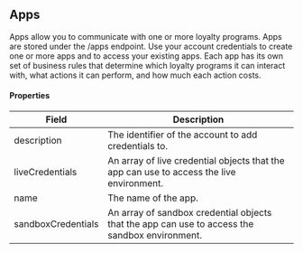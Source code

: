 ## Apps

Apps allow you to communicate with one or more loyalty programs. Apps are stored under the /apps endpoint. Use your account credentials to create one or more apps and to access your existing apps. Each app has its own set of business rules that determine which loyalty programs it can interact with, what actions it can perform, and how much each action costs.

#### Properties

<table>
    <thead>
        <tr>
            <th>Field</th>
            <th>Description</th>
        </tr>
    </thead>
    <tbody>
        <tr>
            <td>description</td>
            <td>The identifier of the account to add credentials to.</td>
        </tr>
        <tr>
            <td>liveCredentials</td>
            <td>An array of live credential objects that the app can use to access the live environment.</td>
        </tr>
        <tr>
            <td>name</td>
            <td>The name of the app.</td>
        </tr>
        <tr>
            <td>sandboxCredentials</td>
            <td>An array of sandbox credential objects that the app can use to access the sandbox environment.</td>
        </tr>
    </tbody>
</table>
